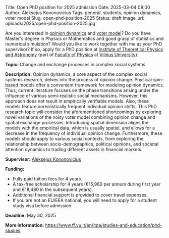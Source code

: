 Title: Open PhD position for 2025 admission
Date: 2025-03-04 08:00
Author: Aleksejus Kononovicius
Tags: general, students, opinion dynamics, voter model
Slug: open-phd-position-2025
Status: draft
Image_url: uploads/2025/open-phd-position-2025.jpg

Are you interested in [opinion dynamics](/tag/opinion-dynamics/) and [voter
model](/tag/voter-model/)? Do you have Master's degree in Physics or
Mathematics and good grasp of statistics and numerical simulation? Would you
like to work together with me as your PhD supervisor? If so, apply for a PhD
position at [Institute of Theoretical Physics and
Astronomy](https://www.ff.vu.lt/en/itpa/) (part of [Faculty of
Physics](https://www.ff.vu.lt/en/) at [Vilnius
University](https://www.vu.lt/en/)).
<!--more-->

**Topic:** Change and exchange processes in complex social systems

**Description:** Opinion dynamics, a core aspect of the complex social
systems research, delves into the process of opinion change. Physical
spin-based models offer a convenient framework for modeling opinion
dynamics. Thus, current literature focuses on the phase transitions arising
under the influence of various semi-realistic social mechanisms. However,
this approach does not result in empirically verifiable models. Also, these
models feature unrealistically frequent individual opinion shifts. This PhD
research topic will consider the aforementioned shortcomings by exploring
novel variations of the noisy voter model combining opinion change and
spatial exchange processes. Introducing spatial dimension aligns the models
with the empirical data, which is usually spatial, and allows for a decrease
in the frequency of individual opinion change. Furthermore, these models
should apply to various social contexts, from exploring the relationship
between socio-demographics, political opinions, and societal attention
dynamics to trading different assets in financial markets.

**Supervisor:** [Aleksejus Kononovicius](https://kononovicius.lt/)

**Funding:**
    
* Fully paid tuition fees for 4 years.
* A tax-free scholarship for 4 years (€15,960 per annum during first year and €18,480 in the subsequent years).
* Additional financial support is provided to cover travel expenses.
* If you are not an EU/EEA national, you will need to apply for a student study visa before admission.

**Deadline:** May 30, 2025

**More information:**
<https://www.ff.vu.lt/en/itpa/studies-and-education/phd-studies>
